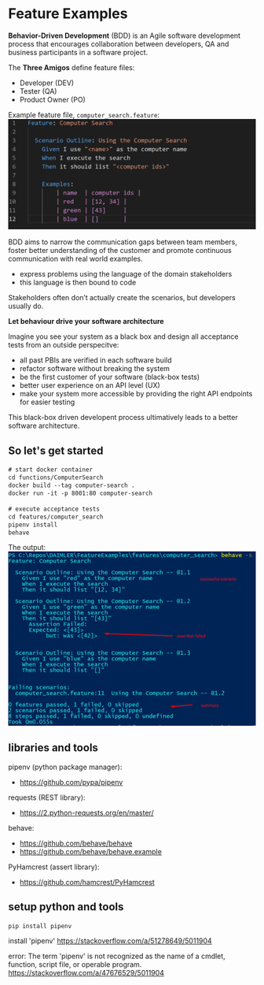 # Feature Examples

**Behavior-Driven Development** (BDD) is an Agile software development process that encourages collaboration between developers, QA and business participants in a software project.

The **Three Amigos** define feature files:
* Developer (DEV)
* Tester (QA)
* Product Owner (PO)

Example feature file, `computer_search.feature`:
![](images/feature.png)

BDD aims to narrow the communication gaps between team members, foster better understanding of the customer and promote continuous communication with real world examples.

* express problems using the language of the domain stakeholders
* this language is then bound to code

Stakeholders often don’t actually create the scenarios, but developers usually do.

**Let behaviour drive your software architecture**

Imagine you see your system as a black box and design all acceptance tests from an outside perspecitve:

* all past PBIs are verified in each software build
* refactor software without breaking the system
* be the first customer of your software (black-box tests)
* better user experience on an API level (UX)
* make your system more accessible by providing the right API endpoints for easier testing

This black-box driven developent process ultimatively leads to a better software architecture.

## So let's get started

```
# start docker container
cd functions/ComputerSearch
docker build --tag computer-search .
docker run -it -p 8001:80 computer-search

# execute acceptance tests
cd features/computer_search
pipenv install
behave
```



The output:
![](images/behave.png)



## libraries and tools

pipenv (python package manager):
* https://github.com/pypa/pipenv

requests (REST library):
* https://2.python-requests.org/en/master/

behave:
* https://github.com/behave/behave
* https://github.com/behave/behave.example


PyHamcrest (assert library):
* https://github.com/hamcrest/PyHamcrest



## setup python and tools


```
pip install pipenv
```


install 'pipenv'
https://stackoverflow.com/a/51278649/5011904

error: The term 'pipenv' is not recognized as the name of a cmdlet, function, script file, or operable program.
https://stackoverflow.com/a/47676529/5011904

